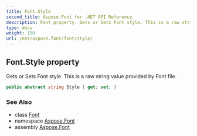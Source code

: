 ```yaml
---
title: Font.Style
second_title: Aspose.Font for .NET API Reference
description: Font property. Gets or Sets Font style. This is a raw string value provided by Font file
type: docs
weight: 150
url: /net/aspose.font/font/style/
---
```

## Font.Style property

Gets or Sets Font style. This is a raw string value provided by Font file.

```csharp
public abstract string Style { get; set; }
```

### See Also

* class [Font](../)
* namespace [Aspose.Font](../../../aspose.font/)
* assembly [Aspose.Font](../../../)


